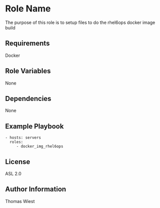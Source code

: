 Role Name
=========

The purpose of this role is to setup files to do the rhel6ops docker image build

Requirements
------------

Docker

Role Variables
--------------

None

Dependencies
------------

None

Example Playbook
----------------

    - hosts: servers
      roles:
         - docker_img_rhel6ops

License
-------

ASL 2.0

Author Information
------------------

Thomas Wiest
